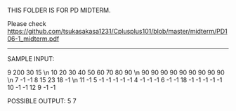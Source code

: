 THIS FOLDER IS FOR PD MIDTERM.

Please check https://github.com/tsukasakasa1231/Cplusplus101/blob/master/midterm/PD106-1_midterm.pdf


------------------------------------------

SAMPLE INPUT:

9 200 30 15 \n
10 20 30 40 50 60 70 80 90 \n
90 90 90 90 90 90 90 90 90 \n
7 -1 -1 8 15 23 18 -1 \n
11 -1 5 -1 -1 -1 -1
-1 4 -1 -1 -1 6
-1 -1 18 -1 -1
-1 -1 -1 10
-1 -1 12
9 -1
-1

POSSIBLE OUTPUT:
5 7
